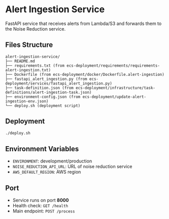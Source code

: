 # Alert Ingestion Service

FastAPI service that receives alerts from Lambda/S3 and forwards them to the Noise Reduction service.

## Files Structure
```
alert-ingestion-service/
├── README.md
├── requirements.txt (from ecs-deployment/requirements/requirements-alert-ingestion.txt)
├── Dockerfile (from ecs-deployment/docker/Dockerfile.alert-ingestion)
├── fastapi_alert_ingestion.py (from ecs-deployment/services/fastapi_alert_ingestion.py)
├── task-definition.json (from ecs-deployment/infrastructure/task-definitions/alert-ingestion-task.json)
├── environment-config.json (from ecs-deployment/update-alert-ingestion-env.json)
└── deploy.sh (deployment script)
```

## Deployment
```bash
./deploy.sh
```

## Environment Variables
- `ENVIRONMENT`: development/production
- `NOISE_REDUCTION_API_URL`: URL of noise reduction service
- `AWS_DEFAULT_REGION`: AWS region

## Port
- Service runs on port **8000**
- Health check: `GET /health`
- Main endpoint: `POST /process`
